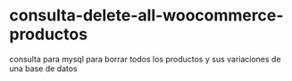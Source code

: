 # consulta-delete-all-woocommerce-productos
consulta para mysql para borrar todos los productos y sus variaciones de una base de datos
